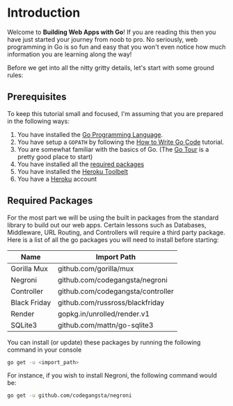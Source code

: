 # Introduction

Welcome to **Building Web Apps with Go**! If you are reading this then you have just started your journey from noob to pro. No seriously, web programming in Go is so fun and easy that you won't even notice how much information you are learning along the way!

Before we get into all the nitty gritty details, let's start with some ground rules:

## Prerequisites
To keep this tutorial small and focused, I'm assuming that you are prepared in the following ways:

1. You have installed the [Go Programming Language](https://golang.org).
2. You have setup a `GOPATH` by following the [How to Write Go Code](https://golang.org/doc/code.html#Organization) tutorial.
3. You are somewhat familiar with the basics of Go. (The [Go Tour](http://tour.golang.org) is a pretty good place to start)
4. You have installed all the [required packages](#required-packages)
5. You have installed the [Heroku Toolbelt](https://toolbelt.heroku.com/)
6. You have a [Heroku](https://id.heroku.com/signup) account

## Required Packages
For the most part we will be using the built in packages from the standard library to build out our web apps. Certain lessons such as Databases, Middleware, URL Routing, and Controllers will require a third party package. Here is a list of all the go packages you will need to install before starting:

| Name | Import Path |
| -- | -- |
| Gorilla Mux | github.com/gorilla/mux |
| Negroni | github.com/codegangsta/negroni |
| Controller | github.com/codegangsta/controller |
| Black Friday | github.com/russross/blackfriday |
| Render | gopkg.in/unrolled/render.v1 |
| SQLite3 | github.com/mattn/go-sqlite3 |

You can install (or update) these packages by running the following command in your console

``` bash
go get -u <import_path>
```

For instance, if you wish to install Negroni, the following command would be:

``` bash
go get -u github.com/codegangsta/negroni
```
